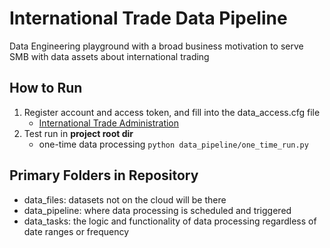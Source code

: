 # International Trade Data Pipeline
Data Engineering playground with a broad business motivation to serve SMB with data assets about international trading

## How to Run
1. Register account and access token, and fill into the data_access.cfg file
	* [International Trade Administration](https://api.trade.gov/apps/store/ita/resources)
2. Test run in **project root dir**
	* one-time data processing `python data_pipeline/one_time_run.py`

## Primary Folders in Repository
* data_files: datasets not on the cloud will be there
* data_pipeline: where data processing is scheduled and triggered
* data_tasks: the logic and functionality of data processing regardless of date ranges or frequency
